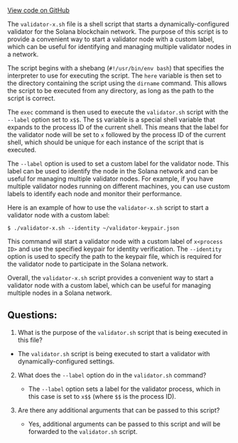 [View code on GitHub](https://github.com/solana-labs/solana/blob/master/multinode-demo/validator-x.sh)

The `validator-x.sh` file is a shell script that starts a dynamically-configured validator for the Solana blockchain network. The purpose of this script is to provide a convenient way to start a validator node with a custom label, which can be useful for identifying and managing multiple validator nodes in a network.

The script begins with a shebang (`#!/usr/bin/env bash`) that specifies the interpreter to use for executing the script. The `here` variable is then set to the directory containing the script using the `dirname` command. This allows the script to be executed from any directory, as long as the path to the script is correct.

The `exec` command is then used to execute the `validator.sh` script with the `--label` option set to `x$$`. The `$$` variable is a special shell variable that expands to the process ID of the current shell. This means that the label for the validator node will be set to `x` followed by the process ID of the current shell, which should be unique for each instance of the script that is executed.

The `--label` option is used to set a custom label for the validator node. This label can be used to identify the node in the Solana network and can be useful for managing multiple validator nodes. For example, if you have multiple validator nodes running on different machines, you can use custom labels to identify each node and monitor their performance.

Here is an example of how to use the `validator-x.sh` script to start a validator node with a custom label:

```
$ ./validator-x.sh --identity ~/validator-keypair.json
```

This command will start a validator node with a custom label of `x<process ID>` and use the specified keypair for identity verification. The `--identity` option is used to specify the path to the keypair file, which is required for the validator node to participate in the Solana network.

Overall, the `validator-x.sh` script provides a convenient way to start a validator node with a custom label, which can be useful for managing multiple nodes in a Solana network.
## Questions: 
 1. What is the purpose of the `validator.sh` script that is being executed in this file?
   - The `validator.sh` script is being executed to start a validator with dynamically-configured settings.

2. What does the `--label` option do in the `validator.sh` command?
   - The `--label` option sets a label for the validator process, which in this case is set to `x$$` (where `$$` is the process ID).

3. Are there any additional arguments that can be passed to this script?
   - Yes, additional arguments can be passed to this script and will be forwarded to the `validator.sh` script.